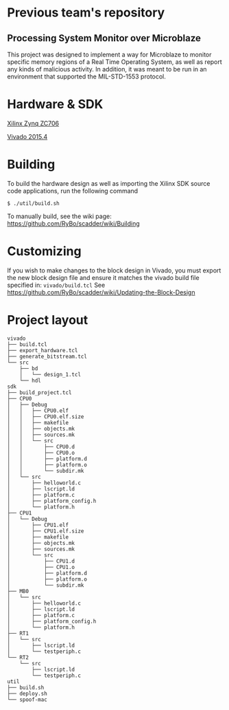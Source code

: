 # Previous team's repository 
## Processing System Monitor over Microblaze

This project was designed to implement a way for Microblaze to monitor specific memory regions of a
Real Time Operating System, as well as report any kinds of malicious activity. In addition, it was
meant to be run in an environment that supported the MIL-STD-1553 protocol.

Hardware & SDK
===
[Xilinx Zynq ZC706](http://www.xilinx.com/zc706)

[Vivado 2015.4](https://www.xilinx.com/support/download/index.html/content/xilinx/en/downloadNav/vivado-design-tools/archive.html)

Building
===
To build the hardware design as well as importing the Xilinx SDK source code applications, run the following command
```
$ ./util/build.sh
```

To manually build, see the wiki page: https://github.com/RyBo/scadder/wiki/Building

Customizing
===
If you wish to make changes to the block design in Vivado, you must export the new block design file and ensure it matches the vivado build file specified in: ```vivado/build.tcl``` 
See https://github.com/RyBo/scadder/wiki/Updating-the-Block-Design


Project layout 
===
```
vivado
├── build.tcl
├── export_hardware.tcl
├── generate_bitstream.tcl
└── src
    ├── bd
    │   └── design_1.tcl
    └── hdl
sdk
├── build_project.tcl
├── CPU0
│   ├── Debug
│   │   ├── CPU0.elf
│   │   ├── CPU0.elf.size
│   │   ├── makefile
│   │   ├── objects.mk
│   │   ├── sources.mk
│   │   └── src
│   │       ├── CPU0.d
│   │       ├── CPU0.o
│   │       ├── platform.d
│   │       ├── platform.o
│   │       └── subdir.mk
│   └── src
│       ├── helloworld.c
│       ├── lscript.ld
│       ├── platform.c
│       ├── platform_config.h
│       └── platform.h
├── CPU1
│   └── Debug
│       ├── CPU1.elf
│       ├── CPU1.elf.size
│       ├── makefile
│       ├── objects.mk
│       ├── sources.mk
│       └── src
│           ├── CPU1.d
│           ├── CPU1.o
│           ├── platform.d
│           ├── platform.o
│           └── subdir.mk
├── MB0
│   └── src
│       ├── helloworld.c
│       ├── lscript.ld
│       ├── platform.c
│       ├── platform_config.h
│       └── platform.h
├── RT1
│   └── src
│       ├── lscript.ld
│       └── testperiph.c
└── RT2
    └── src
        ├── lscript.ld
        └── testperiph.c
util
├── build.sh
├── deploy.sh
└── spoof-mac
```
